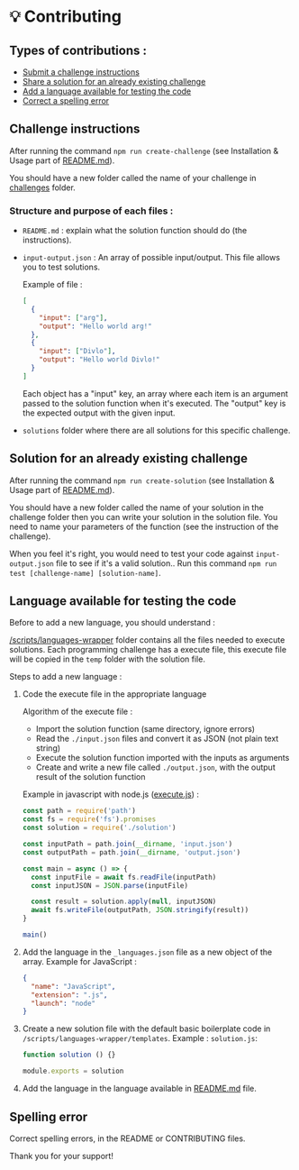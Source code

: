 # 💡 Contributing

## Types of contributions :

- [Submit a challenge instructions](challenge-instructions)
- [Share a solution for an already existing challenge](solution-for-an-already-existing-challenge)
- [Add a language available for testing the code](language-available-for-testing-the-code)
- [Correct a spelling error](spelling-error)

## Challenge instructions

After running the command `npm run create-challenge` (see Installation & Usage part of [README.md](../README.md)).

You should have a new folder called the name of your challenge in [challenges](./challenges) folder.

### Structure and purpose of each files :

- `README.md` : explain what the solution function should do (the instructions).
- `input-output.json` : An array of possible input/output. This file allows you to test solutions.

  Example of file :

  ```json
  [
    {
      "input": ["arg"],
      "output": "Hello world arg!"
    },
    {
      "input": ["Divlo"],
      "output": "Hello world Divlo!"
    }
  ]
  ```

  Each object has a "input" key, an array where each item is an argument passed to the solution function when it's executed. The "output" key is the expected output with the given input.

- `solutions` folder where there are all solutions for this specific challenge.

## Solution for an already existing challenge

After running the command `npm run create-solution` (see Installation & Usage part of [README.md](../README.md)).

You should have a new folder called the name of your solution in the challenge folder then you can write your solution in the solution file.
You need to name your parameters of the function (see the instruction of the challenge).

When you feel it's right, you would need to test your code against `input-output.json` file to see if it's a valid solution..
Run this command `npm run test [challenge-name] [solution-name]`.

## Language available for testing the code

Before to add a new language, you should understand :

[/scripts/languages-wrapper](../scripts/languages-wrapper) folder contains all the files needed to execute solutions. Each programming challenge has a execute file, this execute file will be copied in the `temp` folder with the solution file.

Steps to add a new language :

1. Code the execute file in the appropriate language

   Algorithm of the execute file :

   - Import the solution function (same directory, ignore errors)
   - Read the `./input.json` files and convert it as JSON (not plain text string)
   - Execute the solution function imported with the inputs as arguments
   - Create and write a new file called `./output.json`, with the output result of the solution function

   Example in javascript with node.js ([execute.js](../scripts/languages-wrapper/execute.js)) :

   ```javascript
   const path = require('path')
   const fs = require('fs').promises
   const solution = require('./solution')

   const inputPath = path.join(__dirname, 'input.json')
   const outputPath = path.join(__dirname, 'output.json')

   const main = async () => {
     const inputFile = await fs.readFile(inputPath)
     const inputJSON = JSON.parse(inputFile)

     const result = solution.apply(null, inputJSON)
     await fs.writeFile(outputPath, JSON.stringify(result))
   }

   main()
   ```

1. Add the language in the `_languages.json` file as a new object of the array. Example for JavaScript :
   ```json
   {
     "name": "JavaScript",
     "extension": ".js",
     "launch": "node"
   }
   ```
1. Create a new solution file with the default basic boilerplate code in `/scripts/languages-wrapper/templates`. Example : `solution.js`:

   ```js
   function solution () {}

   module.exports = solution
   ```

1. Add the language in the language available in [README.md](../README.md) file.

## Spelling error

Correct spelling errors, in the README or CONTRIBUTING files.

Thank you for your support!
